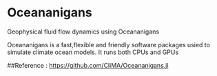 # Oceananigans
Geophysical fluid flow dynamics using Oceananigans

Oceananigans is a fast,flexible and friendly software packages usied to simulate climate ocean models. It runs both CPUs and GPUs

##Reference : https://github.com/CliMA/Oceananigans.jl
